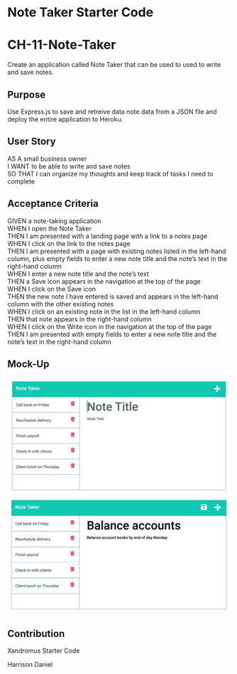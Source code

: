 # Note Taker Starter Code

# CH-11-Note-Taker

Create an application called Note Taker that can be used to used to write and save notes.

## Purpose

Use Express.js to save and retreive data note data from a JSON file and deploy the entire application to Heroku.

## User Story

AS A small business owner  
I WANT to be able to write and save notes  
SO THAT I can organize my thoughts and keep track of tasks I need to complete

## Acceptance Criteria

GIVEN a note-taking application  
WHEN I open the Note Taker  
THEN I am presented with a landing page with a link to a notes page  
WHEN I click on the link to the notes page  
THEN I am presented with a page with existing notes listed in the left-hand column, plus empty fields to enter a new note title and the note’s text in the right-hand column  
WHEN I enter a new note title and the note’s text  
THEN a Save icon appears in the navigation at the top of the page  
WHEN I click on the Save icon  
THEN the new note I have entered is saved and appears in the left-hand column with the other existing notes  
WHEN I click on an existing note in the list in the left-hand column  
THEN that note appears in the right-hand column  
WHEN I click on the Write icon in the navigation at the top of the page  
THEN I am presented with empty fields to enter a new note title and the note’s text in the right-hand column

## Mock-Up

<img src="./Develop/public/assets/images/mockup1.png" />
<img src="./Develop/public/assets/images/mockup2.png" />

## Contribution

Xandromus Starter Code

Harrison Daniel
